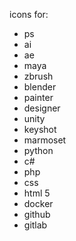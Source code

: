 icons for:
- ps
- ai
- ae
- maya
- zbrush
- blender
- painter
- designer
- unity
- keyshot
- marmoset
- python
- c#
- php
- css
- html 5
- docker
- github
- gitlab
